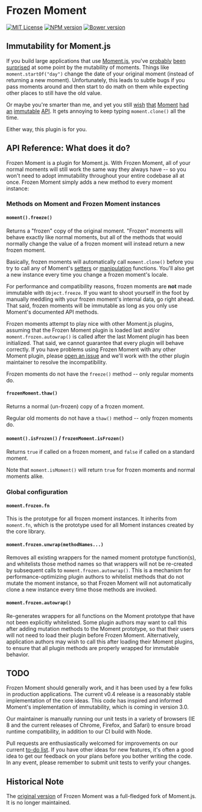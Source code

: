 # Frozen Moment

[![MIT License][license-image]][license-url] [![NPM version][npm-version-image]][npm-url] [![Bower version][bower-version-image]][bower-url]

[npm-version-image]: http://img.shields.io/npm/v/frozen-moment.svg?style=flat-square
[npm-url]: https://npmjs.org/package/frozen-moment

[bower-version-image]: https://img.shields.io/bower/v/frozen-moment.svg?style=flat-square
[bower-url]: http://bower.io/search/?q=frozen-moment

[license-image]: http://img.shields.io/badge/license-MIT-blue.svg?style=flat-square
[license-url]: LICENSE

## Immutability for Moment.js

If you build large applications that use [Moment.js][], you've
[probably](https://github.com/moment/moment/issues/1754)
[been](https://github.com/moment/moment/issues/335)
[surprised](https://github.com/moment/moment/issues/832)
at some point by the mutability of moments.  Things like `moment.startOf("day")`
change the date of your original moment (instead of returning a new moment).
Unfortunately, this leads to subtle bugs if you pass moments around and then
start to do math on them while expecting other places to still have the old
value.

Or maybe you're smarter than me, and yet you still
[wish](https://github.com/moment/moment/issues/1107)
[that](https://github.com/moment/moment/issues/961)
[Moment](https://github.com/moment/moment/pull/132)
[had an](https://github.com/moment/moment/issues/1661)
[immutable](https://github.com/moment/moment/pull/390)
[API](https://github.com/moment/moment/issues/1737#issuecomment-47129996).
It gets annoying to keep typing `moment.clone()` all the time.

Either way, this plugin is for you.

## API Reference:  What does it do?

Frozen Moment is a plugin for Moment.js.  With Frozen Moment, all of your
normal moments will still work the same way they always have -- so you won't
need to adopt immutability throughout your entire codebase all at once.  Frozen
Moment simply adds a new method to every moment instance:

### Methods on Moment and Frozen Moment instances

#### `moment().freeze()`

Returns a "frozen" copy of the original moment.  "Frozen" moments will behave
exactly like normal moments, but all of the methods that would normally change
the value of a frozen moment will instead return a new frozen moment.

Basically, frozen moments will automatically call `moment.clone()` before you
try to call any of Moment's [setters](http://momentjs.com/docs/#/get-set/) or
[manipulation](http://momentjs.com/docs/#/manipulate/) functions.  You'll also
get a new instance every time you change a frozen moment's locale.

For performance and compatibility reasons, frozen moments are **not** made
immutable with `Object.freeze`.  If you want to shoot yourself in the foot by
manually meddling with your frozen moment's internal data, go right ahead.
That said, frozen moments will be immutable as long as you only use Moment's
documented API methods.

Frozen moments attempt to play nice with other Moment.js plugins, assuming that
the Frozen Moment plugin is loaded last and/or `moment.frozen.autowrap()` is
called after the last Moment plugin has been initialized.  That said, we cannot
guarantee that every plugin will behave correctly.  If you have problems using
Frozen Moment with any other Moment plugin, please [open an issue][] and we'll
work with the other plugin maintainer to resolve the incompatibility.

Frozen moments do not have the `freeze()` method -- only regular moments do.

#### `frozenMoment.thaw()`

Returns a normal (un-frozen) copy of a frozen moment.

Regular old moments do not have a `thaw()` method -- only frozen moments do.

#### `moment().isFrozen()` / `frozenMoment.isFrozen()`

Returns `true` if called on a frozen moment, and `false` if called on a
standard moment.

Note that `moment.isMoment()` will return `true` for frozen moments and normal
moments alike.

### Global configuration

#### `moment.frozen.fn`

This is the prototype for all frozen moment instances.  It inherits from
`moment.fn`, which is the prototype used for all Moment instances created by
the core library.

#### `moment.frozen.unwrap(methodNames...)`

Removes all existing wrappers for the named moment prototype function(s), and
whitelists those method names so that wrappers will not be re-created by
subsequent calls to `moment.frozen.autowrap()`.  This is a mechanism for
performance-optimizing plugin authors to whitelist methods that do not mutate
the moment instance, so that Frozen Moment will not automatically clone a new
instance every time those methods are invoked.

#### `moment.frozen.autowrap()`

Re-generates wrappers for all functions on the Moment prototype that have not
been explicitly whitelisted.  Some plugin authors may want to call this after
adding mutation methods to the Moment prototype, so that their users will not
need to load their plugin before Frozen Moment.  Alternatively, application
authors may wish to call this after loading their Moment plugins, to ensure
that all plugin methods are properly wrapped for immutable behavior.

## TODO

Frozen Moment should generally work, and it has been used by a few folks in
production applications.  The current v0.4 release is a reasonably stable
implementation of the core ideas.  This code has inspired and informed
Moment's implementation of immutability, which is coming in version 3.0.

Our maintainer is manually running our unit tests in a variety of browsers
(IE 8 and the current releases of Chrome, Firefox, and Safari) to ensure broad
runtime compatibility, in addition to our CI build with Node.

Pull requests are enthusiastically welcomed for improvements on our
current [to-do list][].
If you have other ideas for new features, it's often a good idea to get our
feedback on your plans before you bother writing the code.  In any event, please
remember to submit unit tests to verify your changes.

## Historical Note

The [original version](https://github.com/WhoopInc/frozen-moment-OLD) of Frozen
Moment was a full-fledged fork of Moment.js.  It is no longer maintained.

[Moment.js]: http://momentjs.com/
[open an issue]: https://github.com/WhoopInc/frozen-moment/issues/new
[to-do list]: https://github.com/WhoopInc/frozen-moment/labels/TODO